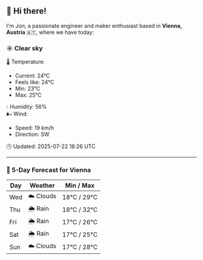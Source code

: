 ## 👋 Hi there!

I'm Jon, a passionate engineer and maker enthusiast based in **Vienna, Austria** 🇦🇹, where we have today:

### ☀️ Clear sky 

🌡️ Temperature: 
* Current: 24°C
* Feels like: 24°C
* Min: 23°C 
* Max: 25°C  

💧 Humidity: 56%  
🌬️ Wind: 
* Speed: 19 km/h 
* Direction: SW  

🕒 Updated: 2025-07-22 18:26 UTC

---

### 📅 5-Day Forecast for Vienna

| Day | Weather | Min / Max |
|-----|---------|------------|
| Wed | ☁️ Clouds | 18°C / 29°C |
| Thu | 🌦️ Rain | 18°C / 32°C |
| Fri | 🌦️ Rain | 17°C / 26°C |
| Sat | 🌦️ Rain | 17°C / 25°C |
| Sun | ☁️ Clouds | 17°C / 28°C |
